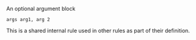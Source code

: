
An optional argument block

```tremor
args arg1, arg 2
```

This is a shared internal rule used in other rules as part of their definition.


